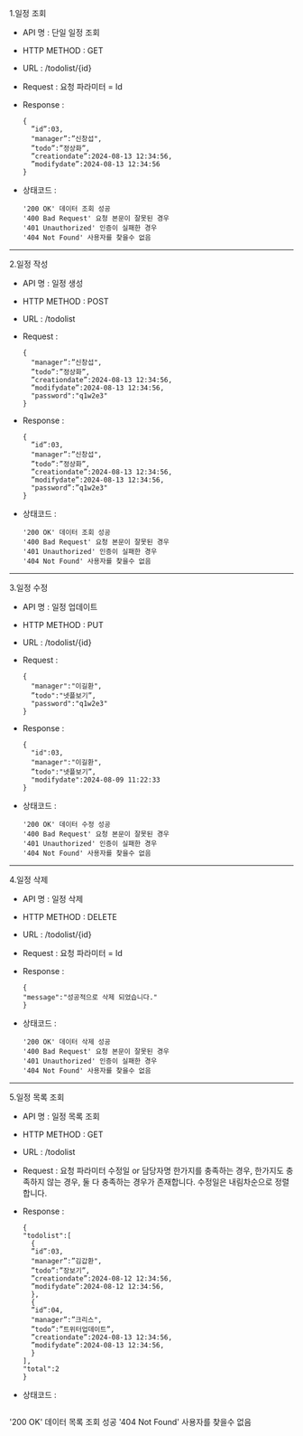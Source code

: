 1.일정 조회

+ API 명 : 단일 일정 조회
+ HTTP METHOD : GET
+ URL : /todolist/{id}
+ Request : 요청 파라미터 = Id

+ Response :
  ```
  {
    ”id”:03,
    "manager”:”신창섭",
    ”todo”:”정상화”,
    ”creationdate”:2024-08-13 12:34:56,
    ”modifydate”:2024-08-13 12:34:56
  }
  ```
+ 상태코드 :
  ```
  '200 OK' 데이터 조회 성공
  '400 Bad Request' 요청 본문이 잘못된 경우
  '401 Unauthorized' 인증이 실패한 경우
  '404 Not Found' 사용자를 찾을수 없음
  ```
* * *
2.일정 작성

+ API 명 : 일정 생성
+ HTTP METHOD : POST
+ URL : /todolist
+ Request :
  ```
  {
    "manager”:”신창섭",
    ”todo”:”정상화”,
    ”creationdate”:2024-08-13 12:34:56,
    ”modifydate”:2024-08-13 12:34:56,
    "password":"q1w2e3"
  }
  ```

+ Response :
  ```
  {
    ”id”:03,
    "manager”:”신창섭",
    ”todo”:”정상화”,
    ”creationdate”:2024-08-13 12:34:56,
    ”modifydate”:2024-08-13 12:34:56,
    "password”:”q1w2e3"
  }
  ```
+ 상태코드 :
  ```
  '200 OK' 데이터 조회 성공
  '400 Bad Request' 요청 본문이 잘못된 경우
  '401 Unauthorized' 인증이 실패한 경우
  '404 Not Found' 사용자를 찾을수 없음
  ```
* * *
  3.일정 수정

+ API 명 : 일정 업데이트
+ HTTP METHOD : PUT
+ URL : /todolist/{id}
+ Request :
  ```
  {
    "manager":"이길환",
    ”todo":"넷플보기”,
    "password":"q1w2e3"
  }
  ```

+ Response :
  ```
  {
    "id":03,
    "manager":"이길환",
    ”todo":"넷플보기”,
    "modifydate":2024-08-09 11:22:33
  }
  ```
+ 상태코드 :
  ```
  '200 OK' 데이터 수정 성공
  '400 Bad Request' 요청 본문이 잘못된 경우
  '401 Unauthorized' 인증이 실패한 경우
  '404 Not Found' 사용자를 찾을수 없음

  ```
* * *
 4.일정 삭제

+ API 명 : 일정 삭제
+ HTTP METHOD : DELETE
+ URL : /todolist/{id}
+ Request : 요청 파라미터 = Id

+ Response :
  ```
  {
  "message":"성공적으로 삭제 되었습니다."
  }
  ```
+ 상태코드 :
  ```
  '200 OK' 데이터 삭제 성공
  '400 Bad Request' 요청 본문이 잘못된 경우
  '401 Unauthorized' 인증이 실패한 경우
  '404 Not Found' 사용자를 찾을수 없음
  ```
* * *
5.일정 목록 조회

+ API 명 : 일정 목록 조회
+ HTTP METHOD : GET
+ URL : /todolist
+ Request : 요청 파라미터 수정일 or 담당자명 한가지를 충족하는 경우, 한가지도 충족하지 않는 경우, 둘 다 충족하는 경우가 존재합니다. 수정일은 내림차순으로 정렬합니다.

+ Response :
  ```
  {
  "todolist":[
    {
    ”id”:03,
    "manager”:”김갑환",
    ”todo”:”장보기”,
    ”creationdate”:2024-08-12 12:34:56,
    ”modifydate”:2024-08-12 12:34:56,
    },
    {
    ”id”:04,
    "manager”:”크리스",
    ”todo”:”트위터업데이트”,
    ”creationdate”:2024-08-13 12:34:56,
    ”modifydate”:2024-08-13 12:34:56,
    }
  ],
  "total":2
  }
  ```
+ 상태코드 :
  ```
'200 OK' 데이터 목록 조회 성공
'404 Not Found' 사용자를 찾을수 없음
  ```
